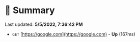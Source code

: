 # 📖 Summary
Last updated: **5/5/2022, 7:36:42 PM**

- `GET` [https://google.com](https://google.com) - **Up** (167ms)
